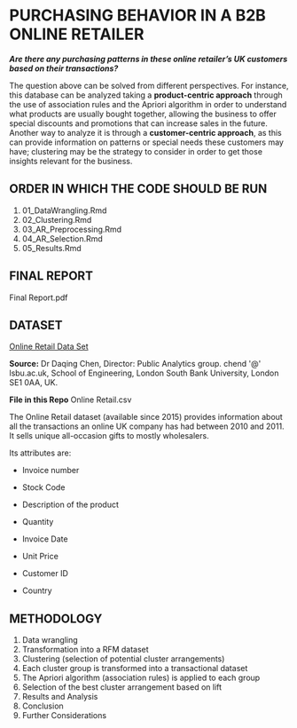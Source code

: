 # PURCHASING BEHAVIOR IN A B2B ONLINE RETAILER

**_Are there any purchasing patterns in these online retailer’s UK customers based on their transactions?_**

The question above can be solved from different perspectives. For instance, this database can be analyzed taking a **product-centric approach** through the use of association rules and the Apriori algorithm in order to understand what products are usually bought together, allowing the business to offer special discounts and promotions that can increase sales in the future. Another way to analyze it is through a **customer-centric approach**, as this can provide information on patterns or special needs these customers may have; clustering may be the strategy to consider in order to get those insights relevant for the business. 

## ORDER IN WHICH THE CODE SHOULD BE RUN

1. 01_DataWrangling.Rmd
2. 02_Clustering.Rmd
3. 03_AR_Preprocessing.Rmd
4. 04_AR_Selection.Rmd
5. 05_Results.Rmd

## FINAL REPORT
Final Report.pdf

##  DATASET
[Online Retail Data Set](https://archive.ics.uci.edu/ml/datasets/Online+Retail#)

**Source:**
Dr Daqing Chen, Director: Public Analytics group. chend '@' lsbu.ac.uk, School of Engineering, London South Bank University, London SE1 0AA, UK.

**File in this Repo**
Online Retail.csv

The Online Retail dataset (available since 2015) provides information about all the transactions an online UK company has had between 2010 and 2011. It sells unique all-occasion gifts to mostly wholesalers. 

Its attributes are: 

- Invoice number

- Stock Code  

- Description of the product

- Quantity

- Invoice Date 

- Unit Price

- Customer ID

- Country

## METHODOLOGY

1. Data wrangling
2. Transformation into a RFM dataset
3. Clustering (selection of potential cluster arrangements) 
4. Each cluster group is transformed into a transactional dataset
5. The Apriori algorithm (association rules) is applied to each group
6. Selection of the best cluster arrangement based on lift
7. Results and Analysis
8. Conclusion
9. Further Considerations

